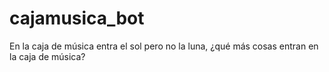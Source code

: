 # cajamusica_bot
En la caja de música entra el sol pero no la luna, ¿qué más cosas entran en la caja de música?
